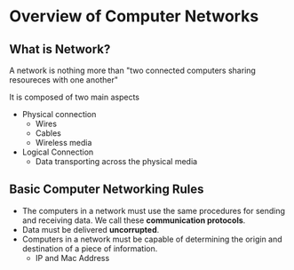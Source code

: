 # Overview of Computer Networks

## What is Network?

A network is nothing more than "two connected computers sharing resoureces with one another"

It is composed of two main aspects

- Physical connection
  - Wires
  - Cables
  - Wireless media
- Logical Connection
  - Data transporting across the physical media

## Basic Computer Networking Rules

- The computers in a network must use the same procedures for sending and receiving data. We call these **communication protocols**.
- Data must be delivered **uncorrupted**.
- Computers in a network must be capable of determining the origin and destination of a piece of information.
  - IP and Mac Address
